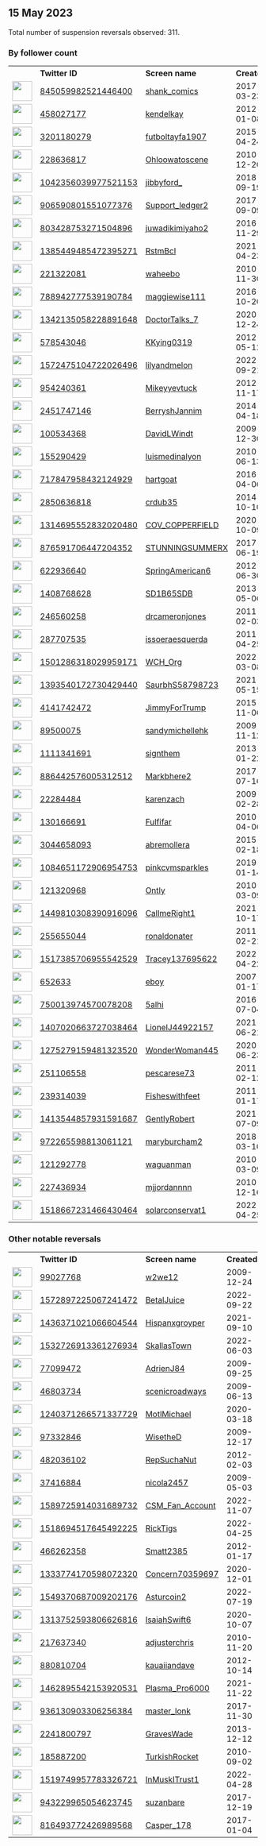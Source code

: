 
## 15 May 2023
Total number of suspension reversals observed: 311.

### By follower count
<table><tr><th></th><th align="left">Twitter ID</th><th align="left">Screen name</th>
<th align="left">Created</th><th align="left">Status</th><th align="left">Suspended</th><th align="left">Followers</th>
<tr><td><a href="https://pbs.twimg.com/profile_images/1342934151654232067/UNtn1x1s_normal.jpg"><img src="https://pbs.twimg.com/profile_images/1342934151654232067/UNtn1x1s_normal.jpg" width="40px" height="40px" align="center"/></a></td><td><a href="https://twitter.com/intent/user?user_id=845059982521446400">845059982521446400</a></td><td><a href="https://twitter.com/shank_comics">shank_comics</a></td><td>2017-03-23</td><td align="center"></td><td></td><td>272948</td></tr>
<tr><td><a href="https://pbs.twimg.com/profile_images/1418203776742092808/ZTva4WF4_normal.jpg"><img src="https://pbs.twimg.com/profile_images/1418203776742092808/ZTva4WF4_normal.jpg" width="40px" height="40px" align="center"/></a></td><td><a href="https://twitter.com/intent/user?user_id=458027177">458027177</a></td><td><a href="https://twitter.com/kendelkay">kendelkay</a></td><td>2012-01-08</td><td align="center"></td><td>2023-04-03</td><td>247038</td></tr>
<tr><td><a href="https://pbs.twimg.com/profile_images/1640495132788023298/TXuujCmA_normal.jpg"><img src="https://pbs.twimg.com/profile_images/1640495132788023298/TXuujCmA_normal.jpg" width="40px" height="40px" align="center"/></a></td><td><a href="https://twitter.com/intent/user?user_id=3201180279">3201180279</a></td><td><a href="https://twitter.com/futboltayfa1907">futboltayfa1907</a></td><td>2015-04-24</td><td align="center"></td><td>2022-08-20</td><td>203812</td></tr>
<tr><td><a href="https://pbs.twimg.com/profile_images/1340075038444273664/uY3pR0va_normal.jpg"><img src="https://pbs.twimg.com/profile_images/1340075038444273664/uY3pR0va_normal.jpg" width="40px" height="40px" align="center"/></a></td><td><a href="https://twitter.com/intent/user?user_id=228636817">228636817</a></td><td><a href="https://twitter.com/Ohloowatoscene">Ohloowatoscene</a></td><td>2010-12-20</td><td align="center"></td><td></td><td>143764</td></tr>
<tr><td><a href="https://pbs.twimg.com/profile_images/1661360097157693440/DEnKR4pq_normal.jpg"><img src="https://pbs.twimg.com/profile_images/1661360097157693440/DEnKR4pq_normal.jpg" width="40px" height="40px" align="center"/></a></td><td><a href="https://twitter.com/intent/user?user_id=1042356039977521153">1042356039977521153</a></td><td><a href="https://twitter.com/jibbyford_">jibbyford_</a></td><td>2018-09-19</td><td align="center"></td><td></td><td>139057</td></tr>
<tr><td><a href="https://pbs.twimg.com/profile_images/1646965821636333590/4oqGQL8B_normal.jpg"><img src="https://pbs.twimg.com/profile_images/1646965821636333590/4oqGQL8B_normal.jpg" width="40px" height="40px" align="center"/></a></td><td><a href="https://twitter.com/intent/user?user_id=906590801551077376">906590801551077376</a></td><td><a href="https://twitter.com/Support_ledger2">Support_ledger2</a></td><td>2017-09-09</td><td align="center"></td><td></td><td>50771</td></tr>
<tr><td><a href="https://pbs.twimg.com/profile_images/1264569707375427584/vHl41Rmm_normal.jpg"><img src="https://pbs.twimg.com/profile_images/1264569707375427584/vHl41Rmm_normal.jpg" width="40px" height="40px" align="center"/></a></td><td><a href="https://twitter.com/intent/user?user_id=803428753271504896">803428753271504896</a></td><td><a href="https://twitter.com/juwadikimiyaho2">juwadikimiyaho2</a></td><td>2016-11-29</td><td align="center"></td><td></td><td>30468</td></tr>
<tr><td><a href="https://pbs.twimg.com/profile_images/1650489392006594562/HwUW2PaT_normal.jpg"><img src="https://pbs.twimg.com/profile_images/1650489392006594562/HwUW2PaT_normal.jpg" width="40px" height="40px" align="center"/></a></td><td><a href="https://twitter.com/intent/user?user_id=1385449485472395271">1385449485472395271</a></td><td><a href="https://twitter.com/RstmBcl">RstmBcl</a></td><td>2021-04-23</td><td align="center"></td><td>2023-01-29</td><td>29142</td></tr>
<tr><td><a href="https://pbs.twimg.com/profile_images/1625109632027951112/6Dje9LT2_normal.jpg"><img src="https://pbs.twimg.com/profile_images/1625109632027951112/6Dje9LT2_normal.jpg" width="40px" height="40px" align="center"/></a></td><td><a href="https://twitter.com/intent/user?user_id=221322081">221322081</a></td><td><a href="https://twitter.com/waheebo">waheebo</a></td><td>2010-11-30</td><td align="center"></td><td>2023-01-19</td><td>25496</td></tr>
<tr><td><a href="https://pbs.twimg.com/profile_images/1346993909688225794/Gy3b9-mC_normal.jpg"><img src="https://pbs.twimg.com/profile_images/1346993909688225794/Gy3b9-mC_normal.jpg" width="40px" height="40px" align="center"/></a></td><td><a href="https://twitter.com/intent/user?user_id=788942777539190784">788942777539190784</a></td><td><a href="https://twitter.com/maggiewise111">maggiewise111</a></td><td>2016-10-20</td><td align="center"></td><td></td><td>18853</td></tr>
<tr><td><a href="https://pbs.twimg.com/profile_images/1639865346311225346/Yz5JVfN4_normal.jpg"><img src="https://pbs.twimg.com/profile_images/1639865346311225346/Yz5JVfN4_normal.jpg" width="40px" height="40px" align="center"/></a></td><td><a href="https://twitter.com/intent/user?user_id=1342135058228891648">1342135058228891648</a></td><td><a href="https://twitter.com/DoctorTalks_7">DoctorTalks_7</a></td><td>2020-12-24</td><td align="center"></td><td></td><td>17916</td></tr>
<tr><td><a href="https://pbs.twimg.com/profile_images/1545226600676921344/3BGJG1JZ_normal.jpg"><img src="https://pbs.twimg.com/profile_images/1545226600676921344/3BGJG1JZ_normal.jpg" width="40px" height="40px" align="center"/></a></td><td><a href="https://twitter.com/intent/user?user_id=578543046">578543046</a></td><td><a href="https://twitter.com/KKying0319">KKying0319</a></td><td>2012-05-12</td><td align="center"></td><td>2023-03-22</td><td>16130</td></tr>
<tr><td><a href="https://pbs.twimg.com/profile_images/1657301399540236293/d0_nrUWF_normal.jpg"><img src="https://pbs.twimg.com/profile_images/1657301399540236293/d0_nrUWF_normal.jpg" width="40px" height="40px" align="center"/></a></td><td><a href="https://twitter.com/intent/user?user_id=1572475104722026496">1572475104722026496</a></td><td><a href="https://twitter.com/lilyandmelon">lilyandmelon</a></td><td>2022-09-21</td><td align="center"></td><td>2023-05-12</td><td>11783</td></tr>
<tr><td><a href="https://pbs.twimg.com/profile_images/2861939236/976b0036573f5e9e342a9fc0460eb318_normal.jpeg"><img src="https://pbs.twimg.com/profile_images/2861939236/976b0036573f5e9e342a9fc0460eb318_normal.jpeg" width="40px" height="40px" align="center"/></a></td><td><a href="https://twitter.com/intent/user?user_id=954240361">954240361</a></td><td><a href="https://twitter.com/Mikeyyevtuck">Mikeyyevtuck</a></td><td>2012-11-17</td><td align="center"></td><td></td><td>10820</td></tr>
<tr><td><a href="https://pbs.twimg.com/profile_images/1640271545447710720/Yp1s211t_normal.jpg"><img src="https://pbs.twimg.com/profile_images/1640271545447710720/Yp1s211t_normal.jpg" width="40px" height="40px" align="center"/></a></td><td><a href="https://twitter.com/intent/user?user_id=2451747146">2451747146</a></td><td><a href="https://twitter.com/BerryshJannim">BerryshJannim</a></td><td>2014-04-18</td><td align="center"></td><td>2023-01-12</td><td>9325</td></tr>
<tr><td><a href="https://pbs.twimg.com/profile_images/1459598224721952768/aR0Oeu9a_normal.jpg"><img src="https://pbs.twimg.com/profile_images/1459598224721952768/aR0Oeu9a_normal.jpg" width="40px" height="40px" align="center"/></a></td><td><a href="https://twitter.com/intent/user?user_id=100534368">100534368</a></td><td><a href="https://twitter.com/DavidLWindt">DavidLWindt</a></td><td>2009-12-30</td><td align="center"></td><td>2022-07-22</td><td>9120</td></tr>
<tr><td><a href="https://pbs.twimg.com/profile_images/1376659046355337219/GNCBwXWj_normal.jpg"><img src="https://pbs.twimg.com/profile_images/1376659046355337219/GNCBwXWj_normal.jpg" width="40px" height="40px" align="center"/></a></td><td><a href="https://twitter.com/intent/user?user_id=155290429">155290429</a></td><td><a href="https://twitter.com/luismedinalyon">luismedinalyon</a></td><td>2010-06-13</td><td align="center"></td><td>2022-07-28</td><td>8494</td></tr>
<tr><td><a href="https://pbs.twimg.com/profile_images/1555297970974867456/3QQ5HfAB_normal.jpg"><img src="https://pbs.twimg.com/profile_images/1555297970974867456/3QQ5HfAB_normal.jpg" width="40px" height="40px" align="center"/></a></td><td><a href="https://twitter.com/intent/user?user_id=717847958432124929">717847958432124929</a></td><td><a href="https://twitter.com/hartgoat">hartgoat</a></td><td>2016-04-06</td><td align="center"></td><td>2023-05-04</td><td>8279</td></tr>
<tr><td><a href="https://pbs.twimg.com/profile_images/1659961159582089217/0SeXfRSe_normal.jpg"><img src="https://pbs.twimg.com/profile_images/1659961159582089217/0SeXfRSe_normal.jpg" width="40px" height="40px" align="center"/></a></td><td><a href="https://twitter.com/intent/user?user_id=2850636818">2850636818</a></td><td><a href="https://twitter.com/crdub35">crdub35</a></td><td>2014-10-10</td><td align="center"></td><td></td><td>8239</td></tr>
<tr><td><a href="https://pbs.twimg.com/profile_images/1552514344063229957/EGh2n_2c_normal.jpg"><img src="https://pbs.twimg.com/profile_images/1552514344063229957/EGh2n_2c_normal.jpg" width="40px" height="40px" align="center"/></a></td><td><a href="https://twitter.com/intent/user?user_id=1314695552832020480">1314695552832020480</a></td><td><a href="https://twitter.com/COV_COPPERFIELD">COV_COPPERFIELD</a></td><td>2020-10-09</td><td align="center"></td><td>2022-07-31</td><td>7769</td></tr>
<tr><td><a href="https://pbs.twimg.com/profile_images/1297934987178672129/7gZswZtF_normal.jpg"><img src="https://pbs.twimg.com/profile_images/1297934987178672129/7gZswZtF_normal.jpg" width="40px" height="40px" align="center"/></a></td><td><a href="https://twitter.com/intent/user?user_id=876591706447204352">876591706447204352</a></td><td><a href="https://twitter.com/STUNNINGSUMMERX">STUNNINGSUMMERX</a></td><td>2017-06-19</td><td align="center"></td><td></td><td>7763</td></tr>
<tr><td><a href="https://pbs.twimg.com/profile_images/1060371151241797632/aJBrAJCw_normal.jpg"><img src="https://pbs.twimg.com/profile_images/1060371151241797632/aJBrAJCw_normal.jpg" width="40px" height="40px" align="center"/></a></td><td><a href="https://twitter.com/intent/user?user_id=622936640">622936640</a></td><td><a href="https://twitter.com/SpringAmerican6">SpringAmerican6</a></td><td>2012-06-30</td><td align="center"></td><td></td><td>6822</td></tr>
<tr><td><a href="https://pbs.twimg.com/profile_images/1626261464830074880/5VIZ0yRv_normal.jpg"><img src="https://pbs.twimg.com/profile_images/1626261464830074880/5VIZ0yRv_normal.jpg" width="40px" height="40px" align="center"/></a></td><td><a href="https://twitter.com/intent/user?user_id=1408768628">1408768628</a></td><td><a href="https://twitter.com/SD1B65SDB">SD1B65SDB</a></td><td>2013-05-06</td><td align="center"></td><td>2023-01-19</td><td>6811</td></tr>
<tr><td><a href="https://pbs.twimg.com/profile_images/830900931533238273/t5mBwD7i_normal.jpg"><img src="https://pbs.twimg.com/profile_images/830900931533238273/t5mBwD7i_normal.jpg" width="40px" height="40px" align="center"/></a></td><td><a href="https://twitter.com/intent/user?user_id=246560258">246560258</a></td><td><a href="https://twitter.com/drcameronjones">drcameronjones</a></td><td>2011-02-03</td><td align="center"></td><td>2022-08-17</td><td>6089</td></tr>
<tr><td><a href="https://pbs.twimg.com/profile_images/1215845755799384065/Cs3TH5hD_normal.jpg"><img src="https://pbs.twimg.com/profile_images/1215845755799384065/Cs3TH5hD_normal.jpg" width="40px" height="40px" align="center"/></a></td><td><a href="https://twitter.com/intent/user?user_id=287707535">287707535</a></td><td><a href="https://twitter.com/issoeraesquerda">issoeraesquerda</a></td><td>2011-04-25</td><td align="center"></td><td></td><td>5706</td></tr>
<tr><td><a href="https://pbs.twimg.com/profile_images/1506151990459449348/QWmRwYAm_normal.jpg"><img src="https://pbs.twimg.com/profile_images/1506151990459449348/QWmRwYAm_normal.jpg" width="40px" height="40px" align="center"/></a></td><td><a href="https://twitter.com/intent/user?user_id=1501286318029959171">1501286318029959171</a></td><td><a href="https://twitter.com/WCH_Org">WCH_Org</a></td><td>2022-03-08</td><td align="center"></td><td>2022-07-26</td><td>5551</td></tr>
<tr><td><a href="https://pbs.twimg.com/profile_images/1426139290363305988/QNF3AHmy_normal.jpg"><img src="https://pbs.twimg.com/profile_images/1426139290363305988/QNF3AHmy_normal.jpg" width="40px" height="40px" align="center"/></a></td><td><a href="https://twitter.com/intent/user?user_id=1393540172730429440">1393540172730429440</a></td><td><a href="https://twitter.com/SaurbhS58798723">SaurbhS58798723</a></td><td>2021-05-15</td><td align="center"></td><td></td><td>5420</td></tr>
<tr><td><a href="https://pbs.twimg.com/profile_images/1665937876335591424/ac7lndcU_normal.jpg"><img src="https://pbs.twimg.com/profile_images/1665937876335591424/ac7lndcU_normal.jpg" width="40px" height="40px" align="center"/></a></td><td><a href="https://twitter.com/intent/user?user_id=4141742472">4141742472</a></td><td><a href="https://twitter.com/JimmyForTrump">JimmyForTrump</a></td><td>2015-11-06</td><td align="center"></td><td></td><td>4424</td></tr>
<tr><td><a href="https://pbs.twimg.com/profile_images/1653191436580409344/69kkXnpm_normal.jpg"><img src="https://pbs.twimg.com/profile_images/1653191436580409344/69kkXnpm_normal.jpg" width="40px" height="40px" align="center"/></a></td><td><a href="https://twitter.com/intent/user?user_id=89500075">89500075</a></td><td><a href="https://twitter.com/sandymichellehk">sandymichellehk</a></td><td>2009-11-12</td><td align="center"></td><td></td><td>3772</td></tr>
<tr><td><a href="https://pbs.twimg.com/profile_images/1537542218919051266/bAlcFhKr_normal.jpg"><img src="https://pbs.twimg.com/profile_images/1537542218919051266/bAlcFhKr_normal.jpg" width="40px" height="40px" align="center"/></a></td><td><a href="https://twitter.com/intent/user?user_id=1111341691">1111341691</a></td><td><a href="https://twitter.com/signthem">signthem</a></td><td>2013-01-22</td><td align="center"></td><td>2023-02-02</td><td>3552</td></tr>
<tr><td><a href="https://pbs.twimg.com/profile_images/918714585372246016/jna_GS-I_normal.jpg"><img src="https://pbs.twimg.com/profile_images/918714585372246016/jna_GS-I_normal.jpg" width="40px" height="40px" align="center"/></a></td><td><a href="https://twitter.com/intent/user?user_id=886442576005312512">886442576005312512</a></td><td><a href="https://twitter.com/Markbhere2">Markbhere2</a></td><td>2017-07-16</td><td align="center"></td><td></td><td>3424</td></tr>
<tr><td><a href="https://pbs.twimg.com/profile_images/1379808868943937538/Qu00Syli_normal.jpg"><img src="https://pbs.twimg.com/profile_images/1379808868943937538/Qu00Syli_normal.jpg" width="40px" height="40px" align="center"/></a></td><td><a href="https://twitter.com/intent/user?user_id=22284484">22284484</a></td><td><a href="https://twitter.com/karenzach">karenzach</a></td><td>2009-02-28</td><td align="center"></td><td></td><td>3141</td></tr>
<tr><td><a href="https://pbs.twimg.com/profile_images/997494808875708418/k363kDzp_normal.jpg"><img src="https://pbs.twimg.com/profile_images/997494808875708418/k363kDzp_normal.jpg" width="40px" height="40px" align="center"/></a></td><td><a href="https://twitter.com/intent/user?user_id=130166691">130166691</a></td><td><a href="https://twitter.com/Fulfifar">Fulfifar</a></td><td>2010-04-06</td><td align="center"></td><td>2023-03-27</td><td>3098</td></tr>
<tr><td><a href="https://pbs.twimg.com/profile_images/1414284820872671232/VK5g-GIo_normal.jpg"><img src="https://pbs.twimg.com/profile_images/1414284820872671232/VK5g-GIo_normal.jpg" width="40px" height="40px" align="center"/></a></td><td><a href="https://twitter.com/intent/user?user_id=3044658093">3044658093</a></td><td><a href="https://twitter.com/abremollera">abremollera</a></td><td>2015-02-18</td><td align="center"></td><td>2022-09-23</td><td>2853</td></tr>
<tr><td><a href="https://pbs.twimg.com/profile_images/1659553660123353088/EnjBEZAG_normal.jpg"><img src="https://pbs.twimg.com/profile_images/1659553660123353088/EnjBEZAG_normal.jpg" width="40px" height="40px" align="center"/></a></td><td><a href="https://twitter.com/intent/user?user_id=1084651172906954753">1084651172906954753</a></td><td><a href="https://twitter.com/pinkcvmsparkles">pinkcvmsparkles</a></td><td>2019-01-14</td><td align="center"></td><td></td><td>2711</td></tr>
<tr><td><a href="https://pbs.twimg.com/profile_images/1657964450681331713/HBJcl_Yz_normal.jpg"><img src="https://pbs.twimg.com/profile_images/1657964450681331713/HBJcl_Yz_normal.jpg" width="40px" height="40px" align="center"/></a></td><td><a href="https://twitter.com/intent/user?user_id=121320968">121320968</a></td><td><a href="https://twitter.com/Ontly">Ontly</a></td><td>2010-03-09</td><td align="center"></td><td></td><td>2520</td></tr>
<tr><td><a href="https://pbs.twimg.com/profile_images/1643949511239139329/9UBmiW5b_normal.jpg"><img src="https://pbs.twimg.com/profile_images/1643949511239139329/9UBmiW5b_normal.jpg" width="40px" height="40px" align="center"/></a></td><td><a href="https://twitter.com/intent/user?user_id=1449810308390916096">1449810308390916096</a></td><td><a href="https://twitter.com/CallmeRight1">CallmeRight1</a></td><td>2021-10-17</td><td align="center"></td><td>2023-05-03</td><td>2383</td></tr>
<tr><td><a href="https://pbs.twimg.com/profile_images/1540101573057155084/qXRhds8P_normal.png"><img src="https://pbs.twimg.com/profile_images/1540101573057155084/qXRhds8P_normal.png" width="40px" height="40px" align="center"/></a></td><td><a href="https://twitter.com/intent/user?user_id=255655044">255655044</a></td><td><a href="https://twitter.com/ronaldonater">ronaldonater</a></td><td>2011-02-21</td><td align="center"></td><td>2022-07-15</td><td>2258</td></tr>
<tr><td><a href="https://pbs.twimg.com/profile_images/1581042874820558848/RPGEKdgX_normal.jpg"><img src="https://pbs.twimg.com/profile_images/1581042874820558848/RPGEKdgX_normal.jpg" width="40px" height="40px" align="center"/></a></td><td><a href="https://twitter.com/intent/user?user_id=1517385706955542529">1517385706955542529</a></td><td><a href="https://twitter.com/Tracey137695622">Tracey137695622</a></td><td>2022-04-22</td><td align="center"></td><td>2023-05-02</td><td>2253</td></tr>
<tr><td><a href="https://pbs.twimg.com/profile_images/1656149813774237697/XSEXEFVo_normal.jpg"><img src="https://pbs.twimg.com/profile_images/1656149813774237697/XSEXEFVo_normal.jpg" width="40px" height="40px" align="center"/></a></td><td><a href="https://twitter.com/intent/user?user_id=652633">652633</a></td><td><a href="https://twitter.com/eboy">eboy</a></td><td>2007-01-17</td><td align="center"></td><td></td><td>2200</td></tr>
<tr><td><a href="https://pbs.twimg.com/profile_images/875658522779803650/m45i29DK_normal.jpg"><img src="https://pbs.twimg.com/profile_images/875658522779803650/m45i29DK_normal.jpg" width="40px" height="40px" align="center"/></a></td><td><a href="https://twitter.com/intent/user?user_id=750013974570078208">750013974570078208</a></td><td><a href="https://twitter.com/5alhi">5alhi</a></td><td>2016-07-04</td><td align="center"></td><td>2022-08-02</td><td>2140</td></tr>
<tr><td><a href="https://pbs.twimg.com/profile_images/1659950750552977409/eGABXS9L_normal.jpg"><img src="https://pbs.twimg.com/profile_images/1659950750552977409/eGABXS9L_normal.jpg" width="40px" height="40px" align="center"/></a></td><td><a href="https://twitter.com/intent/user?user_id=1407020663727038464">1407020663727038464</a></td><td><a href="https://twitter.com/LionelJ44922157">LionelJ44922157</a></td><td>2021-06-21</td><td align="center"></td><td>2023-01-20</td><td>2088</td></tr>
<tr><td><a href="https://pbs.twimg.com/profile_images/1275618282893127680/cazx_n2Z_normal.jpg"><img src="https://pbs.twimg.com/profile_images/1275618282893127680/cazx_n2Z_normal.jpg" width="40px" height="40px" align="center"/></a></td><td><a href="https://twitter.com/intent/user?user_id=1275279159481323520">1275279159481323520</a></td><td><a href="https://twitter.com/WonderWoman445">WonderWoman445</a></td><td>2020-06-23</td><td align="center"></td><td></td><td>2060</td></tr>
<tr><td><a href="https://pbs.twimg.com/profile_images/1513533070565163019/zwFl8hRM_normal.jpg"><img src="https://pbs.twimg.com/profile_images/1513533070565163019/zwFl8hRM_normal.jpg" width="40px" height="40px" align="center"/></a></td><td><a href="https://twitter.com/intent/user?user_id=251106558">251106558</a></td><td><a href="https://twitter.com/pescarese73">pescarese73</a></td><td>2011-02-12</td><td align="center"></td><td>2022-07-04</td><td>2046</td></tr>
<tr><td><a href="https://pbs.twimg.com/profile_images/849326591616458753/gOHGk9Kd_normal.jpg"><img src="https://pbs.twimg.com/profile_images/849326591616458753/gOHGk9Kd_normal.jpg" width="40px" height="40px" align="center"/></a></td><td><a href="https://twitter.com/intent/user?user_id=239314039">239314039</a></td><td><a href="https://twitter.com/Fisheswithfeet">Fisheswithfeet</a></td><td>2011-01-17</td><td align="center"></td><td></td><td>1918</td></tr>
<tr><td><a href="https://pbs.twimg.com/profile_images/1413546802792615942/zXAxHYqg_normal.jpg"><img src="https://pbs.twimg.com/profile_images/1413546802792615942/zXAxHYqg_normal.jpg" width="40px" height="40px" align="center"/></a></td><td><a href="https://twitter.com/intent/user?user_id=1413544857931591687">1413544857931591687</a></td><td><a href="https://twitter.com/GentlyRobert">GentlyRobert</a></td><td>2021-07-09</td><td align="center"></td><td>2022-12-20</td><td>1794</td></tr>
<tr><td><a href="https://pbs.twimg.com/profile_images/1059161447744233472/naidU7pZ_normal.jpg"><img src="https://pbs.twimg.com/profile_images/1059161447744233472/naidU7pZ_normal.jpg" width="40px" height="40px" align="center"/></a></td><td><a href="https://twitter.com/intent/user?user_id=972265598813061121">972265598813061121</a></td><td><a href="https://twitter.com/maryburcham2">maryburcham2</a></td><td>2018-03-10</td><td align="center"></td><td></td><td>1767</td></tr>
<tr><td><a href="https://pbs.twimg.com/profile_images/1667322956559577095/SPfKqC0T_normal.jpg"><img src="https://pbs.twimg.com/profile_images/1667322956559577095/SPfKqC0T_normal.jpg" width="40px" height="40px" align="center"/></a></td><td><a href="https://twitter.com/intent/user?user_id=121292778">121292778</a></td><td><a href="https://twitter.com/waguanman">waguanman</a></td><td>2010-03-09</td><td align="center"></td><td>2023-02-05</td><td>1670</td></tr>
<tr><td><a href="https://pbs.twimg.com/profile_images/1557912578231353348/2yGlOk1v_normal.jpg"><img src="https://pbs.twimg.com/profile_images/1557912578231353348/2yGlOk1v_normal.jpg" width="40px" height="40px" align="center"/></a></td><td><a href="https://twitter.com/intent/user?user_id=227436934">227436934</a></td><td><a href="https://twitter.com/mjjordannnn">mjjordannnn</a></td><td>2010-12-16</td><td align="center"></td><td>2023-04-21</td><td>1629</td></tr>
<tr><td><a href="https://abs.twimg.com/sticky/default_profile_images/default_profile_normal.png"><img src="https://abs.twimg.com/sticky/default_profile_images/default_profile_normal.png" width="40px" height="40px" align="center"/></a></td><td><a href="https://twitter.com/intent/user?user_id=1518667231466430464">1518667231466430464</a></td><td><a href="https://twitter.com/solarconservat1">solarconservat1</a></td><td>2022-04-25</td><td align="center"></td><td>2023-03-27</td><td>1588</td></tr>
</table>

### Other notable reversals
<table><tr><th></th><th align="left">Twitter ID</th><th align="left">Screen name</th>
<th align="left">Created</th><th align="left">Status</th><th align="left">Suspended</th><th align="left">Followers</th>
<tr><td><a href="https://abs.twimg.com/sticky/default_profile_images/default_profile_normal.png"><img src="https://abs.twimg.com/sticky/default_profile_images/default_profile_normal.png" width="40px" height="40px" align="center"/></a></td><td><a href="https://twitter.com/intent/user?user_id=99027768">99027768</a></td><td><a href="https://twitter.com/w2we12">w2we12</a></td><td>2009-12-24</td><td align="center"></td><td>2023-05-02</td><td>2</td></tr>
<tr><td><a href="https://pbs.twimg.com/profile_images/1624717240036921344/KvvqfhXJ_normal.jpg"><img src="https://pbs.twimg.com/profile_images/1624717240036921344/KvvqfhXJ_normal.jpg" width="40px" height="40px" align="center"/></a></td><td><a href="https://twitter.com/intent/user?user_id=1572897225067241472">1572897225067241472</a></td><td><a href="https://twitter.com/BetalJuice">BetalJuice</a></td><td>2022-09-22</td><td align="center"></td><td>2023-02-28</td><td>176</td></tr>
<tr><td><a href="https://pbs.twimg.com/profile_images/1661586650542276608/_TlC5blZ_normal.jpg"><img src="https://pbs.twimg.com/profile_images/1661586650542276608/_TlC5blZ_normal.jpg" width="40px" height="40px" align="center"/></a></td><td><a href="https://twitter.com/intent/user?user_id=1436371021066604544">1436371021066604544</a></td><td><a href="https://twitter.com/Hispanxgroyper">Hispanxgroyper</a></td><td>2021-09-10</td><td align="center"></td><td>2023-05-03</td><td>1238</td></tr>
<tr><td><a href="https://pbs.twimg.com/profile_images/1532737239435792385/QPtVSQbA_normal.jpg"><img src="https://pbs.twimg.com/profile_images/1532737239435792385/QPtVSQbA_normal.jpg" width="40px" height="40px" align="center"/></a></td><td><a href="https://twitter.com/intent/user?user_id=1532726913361276934">1532726913361276934</a></td><td><a href="https://twitter.com/SkallasTown">SkallasTown</a></td><td>2022-06-03</td><td align="center"></td><td>2022-10-17</td><td>1110</td></tr>
<tr><td><a href="https://pbs.twimg.com/profile_images/1521342433560346624/2vsjySY1_normal.jpg"><img src="https://pbs.twimg.com/profile_images/1521342433560346624/2vsjySY1_normal.jpg" width="40px" height="40px" align="center"/></a></td><td><a href="https://twitter.com/intent/user?user_id=77099472">77099472</a></td><td><a href="https://twitter.com/AdrienJ84">AdrienJ84</a></td><td>2009-09-25</td><td align="center"></td><td>2022-12-14</td><td>20</td></tr>
<tr><td><a href="https://abs.twimg.com/sticky/default_profile_images/default_profile_normal.png"><img src="https://abs.twimg.com/sticky/default_profile_images/default_profile_normal.png" width="40px" height="40px" align="center"/></a></td><td><a href="https://twitter.com/intent/user?user_id=46803734">46803734</a></td><td><a href="https://twitter.com/scenicroadways">scenicroadways</a></td><td>2009-06-13</td><td align="center"></td><td>2023-03-24</td><td>3</td></tr>
<tr><td><a href="https://pbs.twimg.com/profile_images/1658590131001999360/y_4wyx1h_normal.jpg"><img src="https://pbs.twimg.com/profile_images/1658590131001999360/y_4wyx1h_normal.jpg" width="40px" height="40px" align="center"/></a></td><td><a href="https://twitter.com/intent/user?user_id=1240371266571337729">1240371266571337729</a></td><td><a href="https://twitter.com/MotlMichael">MotlMichael</a></td><td>2020-03-18</td><td align="center"></td><td>2022-11-29</td><td>45</td></tr>
<tr><td><a href="https://pbs.twimg.com/profile_images/1657337594961616896/gbxenXhL_normal.jpg"><img src="https://pbs.twimg.com/profile_images/1657337594961616896/gbxenXhL_normal.jpg" width="40px" height="40px" align="center"/></a></td><td><a href="https://twitter.com/intent/user?user_id=97332846">97332846</a></td><td><a href="https://twitter.com/WisetheD">WisetheD</a></td><td>2009-12-17</td><td align="center"></td><td>2022-12-10</td><td>309</td></tr>
<tr><td><a href="https://pbs.twimg.com/profile_images/1659145340333838336/_JH6DzVy_normal.jpg"><img src="https://pbs.twimg.com/profile_images/1659145340333838336/_JH6DzVy_normal.jpg" width="40px" height="40px" align="center"/></a></td><td><a href="https://twitter.com/intent/user?user_id=482036102">482036102</a></td><td><a href="https://twitter.com/RepSuchaNut">RepSuchaNut</a></td><td>2012-02-03</td><td align="center">🚫</td><td>2022-12-12</td><td>302</td></tr>
<tr><td><a href="https://pbs.twimg.com/profile_images/1341844604275056640/4fd4vyyC_normal.jpg"><img src="https://pbs.twimg.com/profile_images/1341844604275056640/4fd4vyyC_normal.jpg" width="40px" height="40px" align="center"/></a></td><td><a href="https://twitter.com/intent/user?user_id=37416884">37416884</a></td><td><a href="https://twitter.com/nicola2457">nicola2457</a></td><td>2009-05-03</td><td align="center"></td><td>2023-04-26</td><td>41</td></tr>
<tr><td><a href="https://pbs.twimg.com/profile_images/1663121442962120706/DKzwtTCk_normal.jpg"><img src="https://pbs.twimg.com/profile_images/1663121442962120706/DKzwtTCk_normal.jpg" width="40px" height="40px" align="center"/></a></td><td><a href="https://twitter.com/intent/user?user_id=1589725914031689732">1589725914031689732</a></td><td><a href="https://twitter.com/CSM_Fan_Account">CSM_Fan_Account</a></td><td>2022-11-07</td><td align="center"></td><td>2023-05-02</td><td>67</td></tr>
<tr><td><a href="https://pbs.twimg.com/profile_images/1611761571922944002/dr_c-m4D_normal.jpg"><img src="https://pbs.twimg.com/profile_images/1611761571922944002/dr_c-m4D_normal.jpg" width="40px" height="40px" align="center"/></a></td><td><a href="https://twitter.com/intent/user?user_id=1518694517645492225">1518694517645492225</a></td><td><a href="https://twitter.com/RickTigs">RickTigs</a></td><td>2022-04-25</td><td align="center"></td><td>2023-04-28</td><td>287</td></tr>
<tr><td><a href="https://pbs.twimg.com/profile_images/1657859634223349762/6Vl7aqoG_normal.jpg"><img src="https://pbs.twimg.com/profile_images/1657859634223349762/6Vl7aqoG_normal.jpg" width="40px" height="40px" align="center"/></a></td><td><a href="https://twitter.com/intent/user?user_id=466262358">466262358</a></td><td><a href="https://twitter.com/Smatt2385">Smatt2385</a></td><td>2012-01-17</td><td align="center"></td><td>2023-04-02</td><td>38</td></tr>
<tr><td><a href="https://pbs.twimg.com/profile_images/1492087178612125698/TL-p6OHi_normal.jpg"><img src="https://pbs.twimg.com/profile_images/1492087178612125698/TL-p6OHi_normal.jpg" width="40px" height="40px" align="center"/></a></td><td><a href="https://twitter.com/intent/user?user_id=1333774170598072320">1333774170598072320</a></td><td><a href="https://twitter.com/Concern70359697">Concern70359697</a></td><td>2020-12-01</td><td align="center"></td><td>2022-10-12</td><td>636</td></tr>
<tr><td><a href="https://pbs.twimg.com/profile_images/1549385772075188225/_6wrt0zl_normal.jpg"><img src="https://pbs.twimg.com/profile_images/1549385772075188225/_6wrt0zl_normal.jpg" width="40px" height="40px" align="center"/></a></td><td><a href="https://twitter.com/intent/user?user_id=1549370687009202176">1549370687009202176</a></td><td><a href="https://twitter.com/Asturcoin2">Asturcoin2</a></td><td>2022-07-19</td><td align="center"></td><td>2023-03-17</td><td>859</td></tr>
<tr><td><a href="https://pbs.twimg.com/profile_images/1482823081274052608/YdAx7QL1_normal.jpg"><img src="https://pbs.twimg.com/profile_images/1482823081274052608/YdAx7QL1_normal.jpg" width="40px" height="40px" align="center"/></a></td><td><a href="https://twitter.com/intent/user?user_id=1313752593806626816">1313752593806626816</a></td><td><a href="https://twitter.com/IsaiahSwift6">IsaiahSwift6</a></td><td>2020-10-07</td><td align="center"></td><td>2023-01-26</td><td>177</td></tr>
<tr><td><a href="https://pbs.twimg.com/profile_images/1634594778003439617/n2QIejIn_normal.jpg"><img src="https://pbs.twimg.com/profile_images/1634594778003439617/n2QIejIn_normal.jpg" width="40px" height="40px" align="center"/></a></td><td><a href="https://twitter.com/intent/user?user_id=217637340">217637340</a></td><td><a href="https://twitter.com/adjusterchris">adjusterchris</a></td><td>2010-11-20</td><td align="center"></td><td>2023-03-13</td><td>7</td></tr>
<tr><td><a href="https://pbs.twimg.com/profile_images/378800000305934311/4664e45b110f9df56cc2e89f27bc7c88_normal.jpeg"><img src="https://pbs.twimg.com/profile_images/378800000305934311/4664e45b110f9df56cc2e89f27bc7c88_normal.jpeg" width="40px" height="40px" align="center"/></a></td><td><a href="https://twitter.com/intent/user?user_id=880810704">880810704</a></td><td><a href="https://twitter.com/kauaiiandave">kauaiiandave</a></td><td>2012-10-14</td><td align="center"></td><td>2022-10-29</td><td>1476</td></tr>
<tr><td><a href="https://pbs.twimg.com/profile_images/1658296747830005760/ju_95E3L_normal.jpg"><img src="https://pbs.twimg.com/profile_images/1658296747830005760/ju_95E3L_normal.jpg" width="40px" height="40px" align="center"/></a></td><td><a href="https://twitter.com/intent/user?user_id=1462895542153920531">1462895542153920531</a></td><td><a href="https://twitter.com/Plasma_Pro6000">Plasma_Pro6000</a></td><td>2021-11-22</td><td align="center"></td><td>2022-05-25</td><td>19</td></tr>
<tr><td><a href="https://pbs.twimg.com/profile_images/1364097620533256195/wlZWb4q7_normal.jpg"><img src="https://pbs.twimg.com/profile_images/1364097620533256195/wlZWb4q7_normal.jpg" width="40px" height="40px" align="center"/></a></td><td><a href="https://twitter.com/intent/user?user_id=936130903306256384">936130903306256384</a></td><td><a href="https://twitter.com/master_lonk">master_lonk</a></td><td>2017-11-30</td><td align="center"></td><td>2022-10-31</td><td>12</td></tr>
<tr><td><a href="https://pbs.twimg.com/profile_images/634158562596392961/hPdUH2Jr_normal.jpg"><img src="https://pbs.twimg.com/profile_images/634158562596392961/hPdUH2Jr_normal.jpg" width="40px" height="40px" align="center"/></a></td><td><a href="https://twitter.com/intent/user?user_id=2241800797">2241800797</a></td><td><a href="https://twitter.com/GravesWade">GravesWade</a></td><td>2013-12-12</td><td align="center"></td><td>2023-01-16</td><td>105</td></tr>
<tr><td><a href="https://pbs.twimg.com/profile_images/1555340899974094849/zJaP_G0l_normal.jpg"><img src="https://pbs.twimg.com/profile_images/1555340899974094849/zJaP_G0l_normal.jpg" width="40px" height="40px" align="center"/></a></td><td><a href="https://twitter.com/intent/user?user_id=185887200">185887200</a></td><td><a href="https://twitter.com/TurkishRocket">TurkishRocket</a></td><td>2010-09-02</td><td align="center"></td><td>2023-01-10</td><td>554</td></tr>
<tr><td><a href="https://pbs.twimg.com/profile_images/1584257640779186179/AI2QVrOL_normal.jpg"><img src="https://pbs.twimg.com/profile_images/1584257640779186179/AI2QVrOL_normal.jpg" width="40px" height="40px" align="center"/></a></td><td><a href="https://twitter.com/intent/user?user_id=1519749957783326721">1519749957783326721</a></td><td><a href="https://twitter.com/InMuskITrust1">InMuskITrust1</a></td><td>2022-04-28</td><td align="center">🚫</td><td>2023-03-21</td><td>92</td></tr>
<tr><td><a href="https://pbs.twimg.com/profile_images/1649927652634148864/jnhhBdlJ_normal.jpg"><img src="https://pbs.twimg.com/profile_images/1649927652634148864/jnhhBdlJ_normal.jpg" width="40px" height="40px" align="center"/></a></td><td><a href="https://twitter.com/intent/user?user_id=943229965054623745">943229965054623745</a></td><td><a href="https://twitter.com/suzanbare">suzanbare</a></td><td>2017-12-19</td><td align="center"></td><td>2023-05-04</td><td>1</td></tr>
<tr><td><a href="https://pbs.twimg.com/profile_images/1227334642967220231/dYYQk4f8_normal.jpg"><img src="https://pbs.twimg.com/profile_images/1227334642967220231/dYYQk4f8_normal.jpg" width="40px" height="40px" align="center"/></a></td><td><a href="https://twitter.com/intent/user?user_id=816493772426989568">816493772426989568</a></td><td><a href="https://twitter.com/Casper_178">Casper_178</a></td><td>2017-01-04</td><td align="center">🔒</td><td>2023-05-11</td><td>7</td></tr>
</table>
